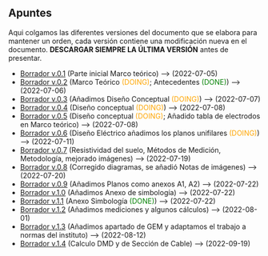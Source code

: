 ## Apuntes

Aqui colgamos las diferentes versiones del documento que se elabora para mantener un orden, cada versión contiene una modificación nueva en el documento. **DESCARGAR SIEMPRE LA ÚLTIMA VERSIÓN** antes de presentar.

- [Borrador v.0.1](https://drive.google.com/drive/folders/1zfUvbFW0Zo-JoMgEsrACB0G-qwHCpK54?usp=sharing) (Parte inicial Marco teórico) --> (2022-07-05)
- [Borrador v.0.2](https://drive.google.com/drive/folders/17ckoXObIpLjF9nrIA6GMpcVAbOc32XPH?usp=sharing) (Marco Teórico <span style="color:orange">(DOING)</span>; Antecedentes <span style="color:green">(DONE)</span>) --> (2022-07-06)
- [Borrador v.0.3](https://drive.google.com/drive/folders/16WkJgNSxNrI0AFowyKaYElJiiii51RX-?usp=sharing) (Añadimos Diseño Conceptual <span style="color:orange">(DOING)</span>) --> (2022-07-07)
- [Borrador v.0.4](https://drive.google.com/drive/folders/1dGKq-uf4me30CWJBjIuvUxefZwcU4e0V?usp=sharing) (Diseño conceptual <span style="color:orange">(DOING)</span>) --> (2022-07-08)
- [Borrador v.0.5](https://drive.google.com/drive/folders/1wY8celKRzMyTND_iPZmIK1YOG2WpX1nr?usp=sharing) (Diseño conceptual <span style="color:orange">(DOING)</span>; Añadido tabla de electrodos en Marco teórico) --> (2022-07-08)
- [Borrador v.0.6](https://drive.google.com/drive/folders/1GLJjtS3PtaZVMuiAD_D-vDDeDZi35dB6?usp=sharing) (Diseño Eléctrico añadimos los planos unifilares <span style="color:orange">(DOING)</span>) --> (2022-07-11)
- [Borrador v.0.7](https://drive.google.com/drive/folders/1YaID-CCwp6d10W2f7lXJPUVHVpx0w2u5?usp=sharing) (Resistividad del suelo, Métodos de Medición, Metodología, mejorado imágenes) --> (2022-07-19) 
- [Borrador v.0.8](https://drive.google.com/drive/folders/1gDoCSQEJBr1FHLUMTWdk4ERpzsJ87tBV?usp=sharing) (Corregido diagramas, se añadió Notas de imágenes) --> (2022-07-20)
- [Borrador v.0.9](https://drive.google.com/drive/folders/1gv1WV1yjNDIqp-ilBvGoUJTOYxNfezpK?usp=sharing) (Añadimos Planos como anexos A1, A2) --> (2022-07-22)
- [Borrador v.1.0](https://drive.google.com/drive/folders/1WD1olbIKMd1oUImSXvY8iF_pMxG1l1y5?usp=sharing) (Añadimos Anexo de simbología) --> (2022-07-22)
- [Borrador v.1.1](https://drive.google.com/drive/folders/1bhNTbWTEpvu_FBqsch7_8HyAxGZF2T1T?usp=sharing) (Anexo Simbología <span style="color:green">(DONE)</span>) --> (2022-07-22)
- [Borrador v.1.2](https://drive.google.com/drive/folders/1T4S8BqLoNGQbTfst5EHA_v6Uzfacd1_H?usp=sharing) (Añadimos mediciones y algunos cálculos) --> (2022-08-01)
- [Borrador v.1.3](https://drive.google.com/drive/folders/1QIYKnwchF1YLiB6oyi7rl15VC7kOd-Kh?usp=sharing) (Añadimos apartado de GEM y adaptamos el trabajo a normas del instituto) --> (2022-08-12)
- [Borrador v.1.4](https://drive.google.com/drive/folders/1h7PkRIIfvJL7CaZjO9RXegT9mDys9E_c?usp=sharing) (Calculo DMD y de Sección de Cable) --> (2022-09-19)
